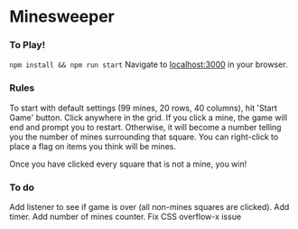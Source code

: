# Minesweeper


### To Play!
`npm install && npm run start`
Navigate to [localhost:3000](localhost:3000) in your browser.

### Rules
To start with default settings (99 mines, 20 rows, 40 columns), hit 'Start Game' button.  Click anywhere in the grid.  If you click a mine, the game will end and prompt you to restart.  Otherwise, it will become a number telling you the number of mines surrounding that square.  You can right-click to place a flag on items you think will be mines.

Once you have clicked every square that is not a mine, you win!

### To do
Add listener to see if game is over (all non-mines squares are clicked).
Add timer.
Add number of mines counter.
Fix CSS overflow-x issue
